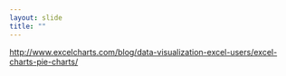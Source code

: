```yaml
---
layout: slide
title: ""
---
```


<section data-background-image="assets/images/Slide11.png" data-background-size="90%" data-background-position="center"></section>

<section markdown="1">  
<a href="http://www.excelcharts.com/blog/data-visualization-excel-users/excel-charts-pie-charts/" target="_blank">http://www.excelcharts.com/blog/data-visualization-excel-users/excel-charts-pie-charts/</a>
</section>
